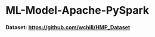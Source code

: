# ML-Model-Apache-PySpark
#### Dataset: https://github.com/wchill/HMP_Dataset
       


   
      
  
   
